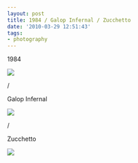 ```yaml
---
layout: post
title: 1984 / Galop Infernal / Zucchetto
date: '2010-03-29 12:51:43'
tags:
- photography
---
```



1984

![](http://lh5.ggpht.com/_8N3MB6ce-Uw/S6kl6O2_bVI/AAAAAAAANds/uf3c-MV2iwA/s800/DSC02125.JPG)

/

Galop Infernal

![](http://lh3.ggpht.com/_8N3MB6ce-Uw/S6kl6zSKh1I/AAAAAAAANdw/zizYF1K0jC0/s800/DSC02128.JPG)

/

Zucchetto

![](http://lh6.ggpht.com/_8N3MB6ce-Uw/S6kl89dR6YI/AAAAAAAANd4/hk1aRec3Usk/s800/DSC02196.JPG)


